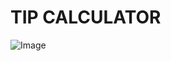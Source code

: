 # TIP CALCULATOR 

![Image](https://github.com/rajeshchary1999/Tip_calculator/assets/104690664/1067c63d-cf7b-48a8-aed5-b35469e49e45)
